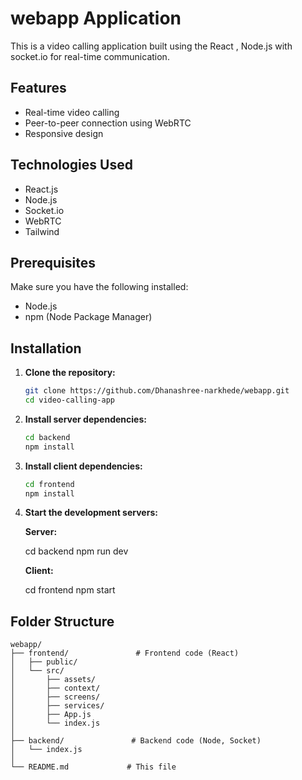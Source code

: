 # webapp Application

This is a video calling application built using the React , Node.js  with socket.io for real-time communication.

## Features

- Real-time video calling
- Peer-to-peer connection using WebRTC
- Responsive design

## Technologies Used

- React.js
- Node.js
- Socket.io
- WebRTC
- Tailwind

## Prerequisites

Make sure you have the following installed:

- Node.js
- npm (Node Package Manager)

## Installation

1. **Clone the repository:**
   ```sh
   git clone https://github.com/Dhanashree-narkhede/webapp.git
   cd video-calling-app
   ```

2. **Install server dependencies:**
   ```sh
   cd backend
   npm install
   ```

3. **Install client dependencies:**
   ```sh
   cd frontend
   npm install
   ```

4. **Start the development servers:**

   **Server:**
 
   cd backend
   npm run dev
 

   **Client:**

   cd frontend
   npm start




## Folder Structure

```
webapp/
├── frontend/               # Frontend code (React)
│   ├── public/
│   └── src/
│       ├── assets/
│       ├── context/
│       ├── screens/
│       ├── services/
│       ├── App.js
│       └── index.js
│
├── backend/               # Backend code (Node, Socket)
│   └── index.js
│
└── README.md             # This file
```

